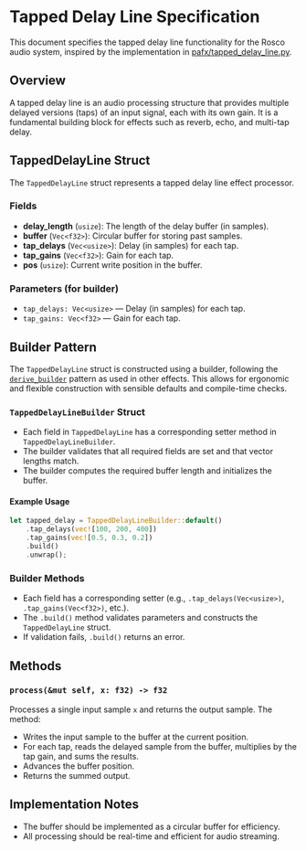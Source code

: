 # Tapped Delay Line Specification

This document specifies the tapped delay line functionality for the Rosco audio system, inspired by the implementation in [pafx/tapped_delay_line.py](https://github.com/chenwj1989/pafx/blob/main/pafx/tapped_delay_line.py).

## Overview

A tapped delay line is an audio processing structure that provides multiple delayed versions (taps) of an input signal, each with its own gain. It is a fundamental building block for effects such as reverb, echo, and multi-tap delay.

## TappedDelayLine Struct

The `TappedDelayLine` struct represents a tapped delay line effect processor.

### Fields
- **delay_length** (`usize`): The length of the delay buffer (in samples).
- **buffer** (`Vec<f32>`): Circular buffer for storing past samples.
- **tap_delays** (`Vec<usize>`): Delay (in samples) for each tap.
- **tap_gains** (`Vec<f32>`): Gain for each tap.
- **pos** (`usize`): Current write position in the buffer.

### Parameters (for builder)
- `tap_delays: Vec<usize>` — Delay (in samples) for each tap.
- `tap_gains: Vec<f32>` — Gain for each tap.

## Builder Pattern

The `TappedDelayLine` struct is constructed using a builder, following the [`derive_builder`](https://docs.rs/derive_builder/) pattern as used in other effects. This allows for ergonomic and flexible construction with sensible defaults and compile-time checks.

### `TappedDelayLineBuilder` Struct
- Each field in `TappedDelayLine` has a corresponding setter method in `TappedDelayLineBuilder`.
- The builder validates that all required fields are set and that vector lengths match.
- The builder computes the required buffer length and initializes the buffer.

#### Example Usage
```rust
let tapped_delay = TappedDelayLineBuilder::default()
    .tap_delays(vec![100, 200, 400])
    .tap_gains(vec![0.5, 0.3, 0.2])
    .build()
    .unwrap();
```

### Builder Methods
- Each field has a corresponding setter (e.g., `.tap_delays(Vec<usize>)`, `.tap_gains(Vec<f32>)`, etc.).
- The `.build()` method validates parameters and constructs the `TappedDelayLine` struct.
- If validation fails, `.build()` returns an error.

## Methods

### `process(&mut self, x: f32) -> f32`
Processes a single input sample `x` and returns the output sample. The method:
- Writes the input sample to the buffer at the current position.
- For each tap, reads the delayed sample from the buffer, multiplies by the tap gain, and sums the results.
- Advances the buffer position.
- Returns the summed output.

## Implementation Notes

- The buffer should be implemented as a circular buffer for efficiency.
- All processing should be real-time and efficient for audio streaming. 